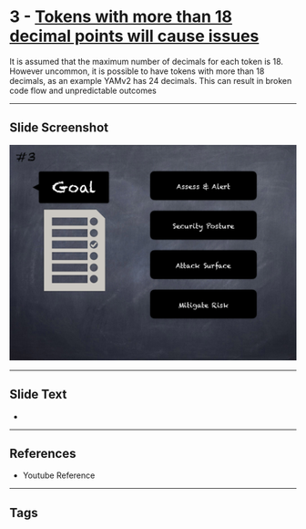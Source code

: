 
# 3 - [Tokens with more than 18 decimal points will cause issues](./Tokens%20with%20more%20than%2018%20decimal%20points%20will%20cause%20issues.md)

 It is assumed that the maximum number of decimals for each token is 18. However uncommon, it is possible to have tokens with more than 18 decimals, as an example YAMv2 has 24 decimals. This can result in broken code flow and unpredictable outcomes


___
## Slide Screenshot
![003.png](../../images/6.Audit%20Techniques%20and%20Tools%20101/003.png)
___
## Slide Text
- 
___
## References
- Youtube Reference
___
## Tags
